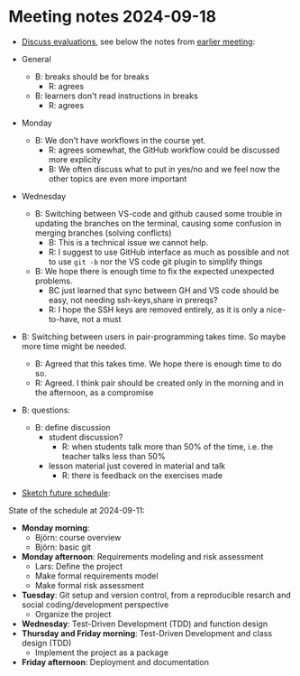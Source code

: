 # Meeting notes 2024-09-18

- [Discuss evaluations](https://github.com/UPPMAX/programming_formalisms/issues/44), 
  see below the notes from [earlier meeting](20240911.md):

- General
  - B: breaks should be for breaks
    - R: agrees
  - B: learners don't read instructions in breaks
    - R: agrees
- Monday 
  - B: We don't have workflows in the course yet. 
    - R: agrees somewhat, the GitHub workflow could be discussed more explicity
    - B: We often discuss what to put in yes/no and we feel now the other topics are even more important
- Wednesday
  - B: Switching between VS-code and github caused some trouble in updating the
    branches on the terminal, causing some confusion in merging branches (solving conflicts)
    - B: This is a technical issue we cannot help. 
    - R: I suggest to use GitHub interface as much as possible and
       not to use `git -b` nor the VS code git plugin to simplify things
  - B: We hope there is enough time to fix the expected unexpected problems.
    - BC just learned that sync between GH and VS code should be easy,
      not needing ssh-keys,share in prereqs?
    - R: I hope the SSH keys are removed entirely, as it is only a nice-to-have, not a must
- B: Switching between users in pair-programming takes time. So maybe more time might be needed.
  - B: Agreed that this takes time. We hope there is enough time to do so.
  - R: Agreed. I think pair should be created only in the morning and in the afternoon,
    as a compromise
- B: questions:
    - B: define discussion
        - student discussion?
          - R: when students talk more than 50% of the time,
            i.e. the teacher talks less than 50%
        - lesson material just covered in material and talk
          - R: there is feedback on the exercises made

- [Sketch future schedule](https://github.com/UPPMAX/programming_formalisms/issues/45):

State of the schedule at 2024-09-11:

- **Monday morning**: 
  - Björn: course overview
  - Björn: basic git
- **Monday afternoon**: Requirements modeling and risk assessment
    - Lars: Define the project
    - Make formal requirements model
    - Make formal risk assessment
- **Tuesday**: Git setup and version control, from a reproducible resarch and social coding/development perspective
    - Organize the project 
- **Wednesday**: Test-Driven Development (TDD) and function design
- **Thursday and Friday morning**: Test-Driven Development and class design (TDD) 
    - Implement the project as a package
- **Friday afternoon**: Deployment and documentation

